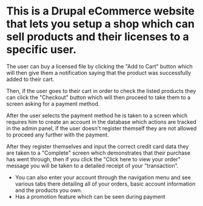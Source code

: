 # This is a Drupal eCommerce website that lets you setup a shop which can sell products and their licenses to a specific user. 

The user can buy a licensed file by clicking the "Add to Cart" button which will then give them a notification saying that the product was successfully added to their cart.
 
Then, if the user goes to their cart in order to check the listed products they can click the "Checkout" button which will then proceed to take them to a screen asking for a 
payment method. 

After the user selects the payment method he is taken to a screen which requires him to create an account in the database which actions are tracked in the admin 
panel, if the user doesn't register themself they are not allowed to proceed any further with the payment. 

After they register themselves and input the correct credit card data they are taken to a "Complete" screen which demonstrates that their purchase has went through, then if you click the "Click here to view your order" message you will be taken to a detailed receipt
of your "transaction". 

- You can also enter your account through the navigation menu and see various tabs there detailing all of your orders, basic account information and the products you own.
- Has a promotion feature which can be seen during payment
